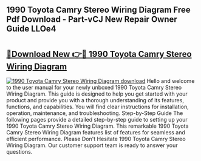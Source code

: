 ## 1990 Toyota Camry Stereo Wiring Diagram Free Pdf Download - Part-vCJ New Repair Owner Guide LLOe4

# <h2><a href="http://dfpddi.blite.top/?on=1990+Toyota+Camry+Stereo+Wiring+Diagram">🔗Download New 👉🔴 1990 Toyota Camry Stereo Wiring Diagram</a></h2>

[![1990 Toyota Camry Stereo Wiring Diagram download](https://i.imgur.com/lujVjoI.png)](http://dfpddi.blite.top/?on=1990+Toyota+Camry+Stereo+Wiring+Diagram)
Hello and welcome to the user manual for your newly unboxed 1990 Toyota Camry Stereo Wiring Diagram. This guide is designed to help you get started with your product and provide you with a thorough understanding of its features, functions, and capabilities. You will find clear instructions for installation, operation, maintenance, and troubleshooting. Step-by-Step Guide The following pages provide a detailed step-by-step guide to setting up your 1990 Toyota Camry Stereo Wiring Diagram. This remarkable 1990 Toyota Camry Stereo Wiring Diagram features list of features for seamless and efficient performance. Please Don't Hesitate 1990 Toyota Camry Stereo Wiring Diagram. Our customer support team is ready to answer your questions.
